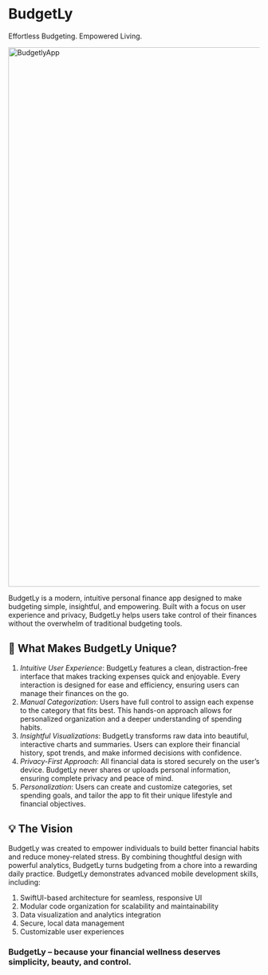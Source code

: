 # BudgetLy

Effortless Budgeting. Empowered Living.

<img width="1920" height="1080" alt="BudgetlyApp" src="https://github.com/user-attachments/assets/41566567-69fd-44bd-93ac-fc6738904d07" />



BudgetLy is a modern, intuitive personal finance app designed to make budgeting simple, insightful, and empowering. Built with a focus on user experience and privacy, BudgetLy helps users take control of their finances without the overwhelm of traditional budgeting tools.

## 🌟 What Makes BudgetLy Unique?
1. _Intuitive User Experience_: BudgetLy features a clean, distraction-free interface that makes tracking expenses quick and enjoyable. Every interaction is designed for ease and efficiency, ensuring users can manage their finances on the go.
2. _Manual Categorization_: Users have full control to assign each expense to the category that fits best. This hands-on approach allows for personalized organization and a deeper understanding of spending habits.
3. _Insightful Visualizations_: BudgetLy transforms raw data into beautiful, interactive charts and summaries. Users can explore their financial history, spot trends, and make informed decisions with confidence.
4. _Privacy-First Approach_: All financial data is stored securely on the user’s device. BudgetLy never shares or uploads personal information, ensuring complete privacy and peace of mind.
5. _Personalization_: Users can create and customize categories, set spending goals, and tailor the app to fit their unique lifestyle and financial objectives.


## 💡 The Vision
BudgetLy was created to empower individuals to build better financial habits and reduce money-related stress. By combining thoughtful design with powerful analytics, BudgetLy turns budgeting from a chore into a rewarding daily practice.
BudgetLy demonstrates advanced mobile development skills, including:
1. SwiftUI-based architecture for seamless, responsive UI
2. Modular code organization for scalability and maintainability
3. Data visualization and analytics integration
4. Secure, local data management
5. Customizable user experiences

### BudgetLy – because your financial wellness deserves simplicity, beauty, and control.
